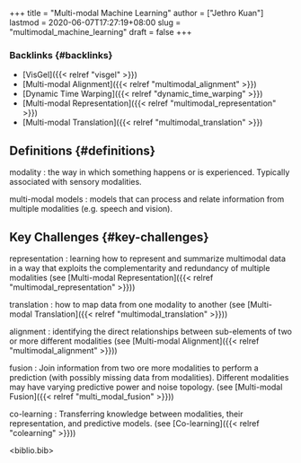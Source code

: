 +++
title = "Multi-modal Machine Learning"
author = ["Jethro Kuan"]
lastmod = 2020-06-07T17:27:19+08:00
slug = "multimodal_machine_learning"
draft = false
+++

### Backlinks {#backlinks}

- [VisGel]({{< relref "visgel" >}})
- [Multi-modal Alignment]({{< relref "multimodal_alignment" >}})
- [Dynamic Time Warping]({{< relref "dynamic_time_warping" >}})
- [Multi-modal Representation]({{< relref "multimodal_representation" >}})
- [Multi-modal Translation]({{< relref "multimodal_translation" >}})

## Definitions {#definitions}

modality
: the way in which something happens or is experienced.
Typically associated with sensory modalities.

multi-modal models
: models that can process and relate information
from multiple modalities (e.g. speech and vision).

## Key Challenges {#key-challenges}

representation
: learning how to represent and summarize multimodal
data in a way that exploits the complementarity and redundancy of
multiple modalities (see [Multi-modal Representation]({{< relref "multimodal_representation" >}}))

translation
: how to map data from one modality to another (see
[Multi-modal Translation]({{< relref "multimodal_translation" >}}))

alignment
: identifying the direct relationships between
sub-elements of two or more different modalities (see [Multi-modal
Alignment]({{< relref "multimodal_alignment" >}}))

fusion
: Join information from two ore more modalities to perform a
prediction (with possibly missing data from modalities). Different
modalities may have varying predictive power and noise topology.
(see [Multi-modal Fusion]({{< relref "multi_modal_fusion" >}}))

co-learning
: Transferring knowledge between modalities, their
representation, and predictive models. (see [Co-learning]({{< relref "colearning" >}}))

<biblio.bib>
